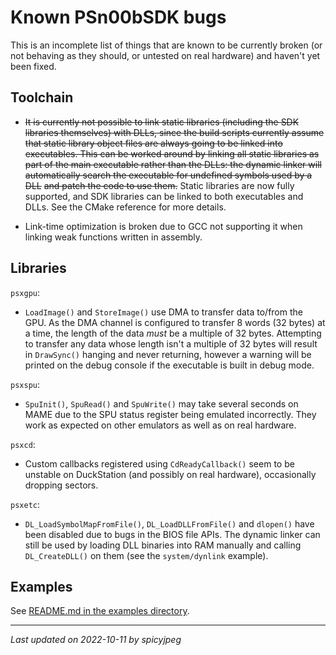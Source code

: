 
# Known PSn00bSDK bugs

This is an incomplete list of things that are known to be currently broken (or
not behaving as they should, or untested on real hardware) and haven't yet been
fixed.

## Toolchain

- ~~It is currently not possible to link static libraries (including the SDK~~
  ~~libraries themselves) with DLLs, since the build scripts currently assume~~
  ~~that static library object files are always going to be linked into~~
  ~~executables. This can be worked around by linking all static libraries as~~
  ~~part of the main executable rather than the DLLs: the dynamic linker will~~
  ~~automatically search the executable for undefined symbols used by a DLL~~
  ~~and patch the code to use them.~~ Static libraries are now fully supported,
  and SDK libraries can be linked to both executables and DLLs. See the CMake
  reference for more details.

- Link-time optimization is broken due to GCC not supporting it when linking
  weak functions written in assembly.

## Libraries

`psxgpu`:

- `LoadImage()` and `StoreImage()` use DMA to transfer data to/from the GPU.
  As the DMA channel is configured to transfer 8 words (32 bytes) at a time,
  the length of the data *must* be a multiple of 32 bytes. Attempting to
  transfer any data whose length isn't a multiple of 32 bytes will result in
  `DrawSync()` hanging and never returning, however a warning will be printed
  on the debug console if the executable is built in debug mode.

`psxspu`:

- `SpuInit()`, `SpuRead()` and `SpuWrite()` may take several seconds on MAME
  due to the SPU status register being emulated incorrectly. They work as
  expected on other emulators as well as on real hardware.

`psxcd`:

- Custom callbacks registered using `CdReadyCallback()` seem to be unstable on
  DuckStation (and possibly on real hardware), occasionally dropping sectors.

`psxetc`:

- `DL_LoadSymbolMapFromFile()`, `DL_LoadDLLFromFile()` and `dlopen()` have been
  disabled due to bugs in the BIOS file APIs. The dynamic linker can still be
  used by loading DLL binaries into RAM manually and calling `DL_CreateDLL()`
  on them (see the `system/dynlink` example).

## Examples

See [README.md in the examples directory](../examples/README.md#examples-summary).

-----------------------------------------
_Last updated on 2022-10-11 by spicyjpeg_
